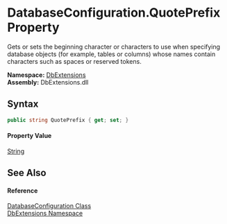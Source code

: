 DatabaseConfiguration.QuotePrefix Property
==========================================
Gets or sets the beginning character or characters to use when specifying database objects (for example, tables or columns) whose names contain characters such as spaces or reserved tokens.
  
**Namespace:** [DbExtensions][1]  
**Assembly:** DbExtensions.dll

Syntax
------

```csharp
public string QuotePrefix { get; set; }
```

#### Property Value
[String][2]

See Also
--------

#### Reference
[DatabaseConfiguration Class][3]  
[DbExtensions Namespace][1]  

[1]: ../README.md
[2]: https://learn.microsoft.com/dotnet/api/system.string
[3]: README.md